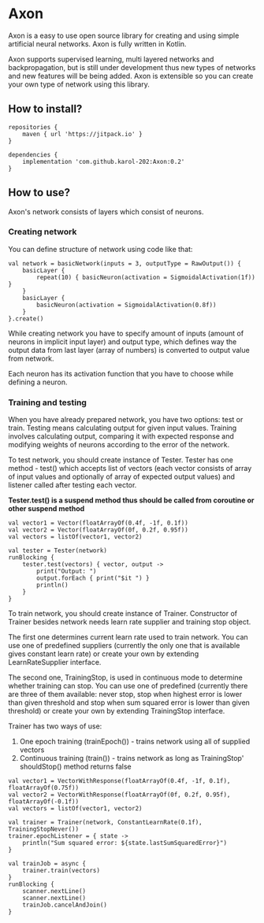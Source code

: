 # Axon
Axon is a easy to use open source library for creating and using simple artificial neural networks.
Axon is fully written in Kotlin.

Axon supports supervised learning, multi layered networks and backpropagation,
but is still under development thus new types of networks and new features will be being added.
Axon is extensible so you can create your own type of network using this library.

## How to install?
```
repositories {
    maven { url 'https://jitpack.io' }
}

dependencies {
    implementation 'com.github.karol-202:Axon:0.2'
}
```

## How to use?
Axon's network consists of layers which consist of neurons.

### Creating network
You can define structure of network
using code like that:
```
val network = basicNetwork(inputs = 3, outputType = RawOutput()) {
    basicLayer { 
        repeat(10) { basicNeuron(activation = SigmoidalActivation(1f)) }
    }
    basicLayer { 
        basicNeuron(activation = SigmoidalActivation(0.8f))
    }
}.create()
```
While creating network you have to specify amount of inputs (amount of neurons in implicit input layer)
and output type, which defines way the output data from last layer (array of numbers) is converted to
output value from network.

Each neuron has its activation function that you have to choose while defining a neuron.

### Training and testing
When you have already prepared network, you have two options: test or train.
Testing means calculating output for given input values.
Training involves calculating output, comparing it with expected response and
modifying weights of neurons according to the error of the network.

To test network, you should create instance of Tester. Tester has one method - test() which accepts
list of vectors (each vector consists of array of input values and optionally
of array of expected output values) and listener called after testing each vector.

**Tester.test() is a suspend method thus should be called from coroutine or other suspend method**
```
val vector1 = Vector(floatArrayOf(0.4f, -1f, 0.1f))
val vector2 = Vector(floatArrayOf(0f, 0.2f, 0.95f))
val vectors = listOf(vector1, vector2)

val tester = Tester(network)
runBlocking {
    tester.test(vectors) { vector, output ->
        print("Output: ")
        output.forEach { print("$it ") }
        println()
    }
}
```

To train network, you should create instance of Trainer.
Constructor of Trainer besides network needs learn rate supplier and training stop object.

The first one determines current learn rate used to train network. You can use one of predefined
suppliers (currently the only one that is available gives constant learn rate) or create your own
by extending LearnRateSupplier interface.

The second one, TrainingStop, is used in continuous mode to determine whether training can stop.
You can use one of predefined (currently there are three of them available: never stop,
stop when highest error is lower than given threshold and stop when sum squared error is lower than
given threshold) or create your own by extending TrainingStop interface.

Trainer has two ways of use:
1. One epoch training (trainEpoch()) - trains network using all of supplied vectors
2. Continuous training (train()) - trains network as long as TrainingStop' shouldStop() method
returns false
```
val vector1 = VectorWithResponse(floatArrayOf(0.4f, -1f, 0.1f), floatArrayOf(0.75f))
val vector2 = VectorWithResponse(floatArrayOf(0f, 0.2f, 0.95f), floatArrayOf(-0.1f))
val vectors = listOf(vector1, vector2)

val trainer = Trainer(network, ConstantLearnRate(0.1f), TrainingStopNever())
trainer.epochListener = { state ->
    println("Sum squared error: ${state.lastSumSquaredError}")
}

val trainJob = async {
    trainer.train(vectors)
}
runBlocking {
    scanner.nextLine()
    scanner.nextLine()
    trainJob.cancelAndJoin()
}
```